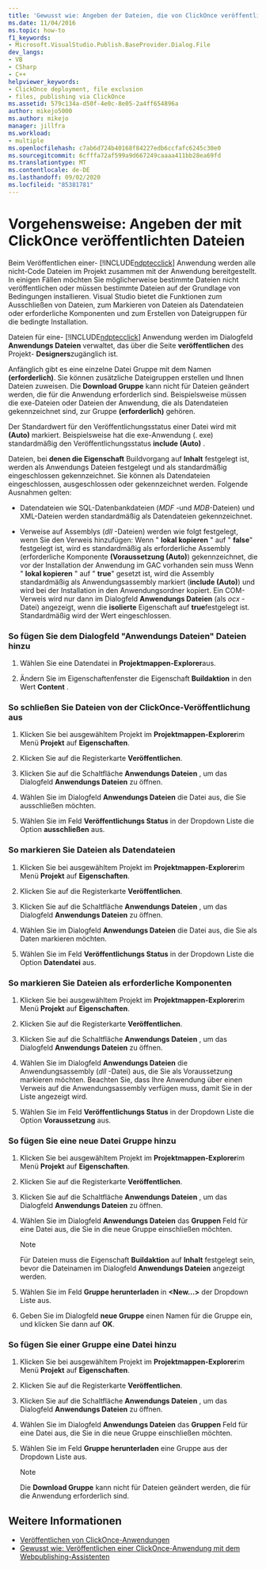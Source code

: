 ```yaml
---
title: 'Gewusst wie: Angeben der Dateien, die von ClickOnce veröffentlicht werden | Microsoft-Dokumentation'
ms.date: 11/04/2016
ms.topic: how-to
f1_keywords:
- Microsoft.VisualStudio.Publish.BaseProvider.Dialog.File
dev_langs:
- VB
- CSharp
- C++
helpviewer_keywords:
- ClickOnce deployment, file exclusion
- files, publishing via ClickOnce
ms.assetid: 579c134a-d50f-4e0c-8e05-2a4ff654896a
author: mikejo5000
ms.author: mikejo
manager: jillfra
ms.workload:
- multiple
ms.openlocfilehash: c7ab6d724b40168f84227edb6ccfafc6245c30e0
ms.sourcegitcommit: 6cfffa72af599a9d667249caaaa411bb28ea69fd
ms.translationtype: MT
ms.contentlocale: de-DE
ms.lasthandoff: 09/02/2020
ms.locfileid: "85381781"
---
```

# <a name="how-to-specify-which-files-are-published-by-clickonce"></a>Vorgehensweise: Angeben der mit ClickOnce veröffentlichten Dateien
Beim Veröffentlichen einer- [!INCLUDE[ndptecclick](../deployment/includes/ndptecclick_md.md)] Anwendung werden alle nicht-Code Dateien im Projekt zusammen mit der Anwendung bereitgestellt. In einigen Fällen möchten Sie möglicherweise bestimmte Dateien nicht veröffentlichen oder müssen bestimmte Dateien auf der Grundlage von Bedingungen installieren. Visual Studio bietet die Funktionen zum Ausschließen von Dateien, zum Markieren von Dateien als Datendateien oder erforderliche Komponenten und zum Erstellen von Dateigruppen für die bedingte Installation.

 Dateien für eine- [!INCLUDE[ndptecclick](../deployment/includes/ndptecclick_md.md)] Anwendung werden im Dialogfeld **Anwendungs Dateien** verwaltet, das über die Seite **veröffentlichen** des Projekt- **Designers**zugänglich ist.

 Anfänglich gibt es eine einzelne Datei Gruppe mit dem Namen **(erforderlich)**. Sie können zusätzliche Dateigruppen erstellen und Ihnen Dateien zuweisen. Die **Download Gruppe** kann nicht für Dateien geändert werden, die für die Anwendung erforderlich sind. Beispielsweise müssen die exe-Dateien oder Dateien der Anwendung, die als Datendateien gekennzeichnet sind, zur Gruppe **(erforderlich)** gehören.

 Der Standardwert für den Veröffentlichungsstatus einer Datei wird mit **(Auto)** markiert. Beispielsweise hat die exe-Anwendung (. exe) standardmäßig den Veröffentlichungsstatus **include (Auto)** .

 Dateien, bei **denen die Eigenschaft** Buildvorgang auf **Inhalt** festgelegt ist, werden als Anwendungs Dateien festgelegt und als standardmäßig eingeschlossen gekennzeichnet. Sie können als Datendateien eingeschlossen, ausgeschlossen oder gekennzeichnet werden. Folgende Ausnahmen gelten:

- Datendateien wie SQL-Datenbankdateien (*MDF* -und *MDB*-Dateien) und XML-Dateien werden standardmäßig als Datendateien gekennzeichnet.

- Verweise auf Assemblys (*dll* -Dateien) werden wie folgt festgelegt, wenn Sie den Verweis hinzufügen: Wenn " **lokal kopieren** " auf " **false**" festgelegt ist, wird es standardmäßig als erforderliche Assembly (erforderliche Komponente **(Voraussetzung (Auto)**) gekennzeichnet, die vor der Installation der Anwendung im GAC vorhanden sein muss Wenn " **lokal kopieren** " auf " **true**" gesetzt ist, wird die Assembly standardmäßig als Anwendungsassembly markiert (**include (Auto)**) und wird bei der Installation in den Anwendungsordner kopiert. Ein COM-Verweis wird nur dann im Dialogfeld **Anwendungs Dateien** (als *ocx* -Datei) angezeigt, wenn die **isolierte** Eigenschaft auf **true**festgelegt ist. Standardmäßig wird der Wert eingeschlossen.

### <a name="to-add-files-to-the-application-files-dialog-box"></a>So fügen Sie dem Dialogfeld "Anwendungs Dateien" Dateien hinzu

1. Wählen Sie eine Datendatei in **Projektmappen-Explorer**aus.

2. Ändern Sie im Eigenschaftenfenster die Eigenschaft **Buildaktion** in den Wert **Content** .

### <a name="to-exclude-files-from-clickonce-publishing"></a>So schließen Sie Dateien von der ClickOnce-Veröffentlichung aus

1. Klicken Sie bei ausgewähltem Projekt im **Projektmappen-Explorer**im Menü **Projekt** auf **Eigenschaften**.

2. Klicken Sie auf die Registerkarte **Veröffentlichen**.

3. Klicken Sie auf die Schaltfläche **Anwendungs Dateien** , um das Dialogfeld **Anwendungs Dateien** zu öffnen.

4. Wählen Sie im Dialogfeld **Anwendungs Dateien** die Datei aus, die Sie ausschließen möchten.

5. Wählen Sie im Feld **Veröffentlichungs Status** in der Dropdown Liste die Option **ausschließen** aus.

### <a name="to-mark-files-as-data-files"></a>So markieren Sie Dateien als Datendateien

1. Klicken Sie bei ausgewähltem Projekt im **Projektmappen-Explorer**im Menü **Projekt** auf **Eigenschaften**.

2. Klicken Sie auf die Registerkarte **Veröffentlichen**.

3. Klicken Sie auf die Schaltfläche **Anwendungs Dateien** , um das Dialogfeld **Anwendungs Dateien** zu öffnen.

4. Wählen Sie im Dialogfeld **Anwendungs Dateien** die Datei aus, die Sie als Daten markieren möchten.

5. Wählen Sie im Feld **Veröffentlichungs Status** in der Dropdown Liste die Option **Datendatei** aus.

### <a name="to-mark-files-as-prerequisites"></a>So markieren Sie Dateien als erforderliche Komponenten

1. Klicken Sie bei ausgewähltem Projekt im **Projektmappen-Explorer**im Menü **Projekt** auf **Eigenschaften**.

2. Klicken Sie auf die Registerkarte **Veröffentlichen**.

3. Klicken Sie auf die Schaltfläche **Anwendungs Dateien** , um das Dialogfeld **Anwendungs Dateien** zu öffnen.

4. Wählen Sie im Dialogfeld **Anwendungs Dateien** die Anwendungsassembly (*dll* -Datei) aus, die Sie als Voraussetzung markieren möchten. Beachten Sie, dass Ihre Anwendung über einen Verweis auf die Anwendungsassembly verfügen muss, damit Sie in der Liste angezeigt wird.

5. Wählen Sie im Feld **Veröffentlichungs Status** in der Dropdown Liste die Option **Voraussetzung** aus.

### <a name="to-add-a-new-file-group"></a>So fügen Sie eine neue Datei Gruppe hinzu

1. Klicken Sie bei ausgewähltem Projekt im **Projektmappen-Explorer**im Menü **Projekt** auf **Eigenschaften**.

2. Klicken Sie auf die Registerkarte **Veröffentlichen**.

3. Klicken Sie auf die Schaltfläche **Anwendungs Dateien** , um das Dialogfeld **Anwendungs Dateien** zu öffnen.

4. Wählen Sie im Dialogfeld **Anwendungs Dateien** das **Gruppen** Feld für eine Datei aus, die Sie in die neue Gruppe einschließen möchten.

    > [!NOTE]
    > Für Dateien muss die Eigenschaft **Buildaktion** auf **Inhalt** festgelegt sein, bevor die Dateinamen im Dialogfeld **Anwendungs Dateien** angezeigt werden.

5. Wählen Sie im Feld **Gruppe herunterladen** in **\<New...>** der Dropdown Liste aus.

6. Geben Sie im Dialogfeld **neue Gruppe** einen Namen für die Gruppe ein, und klicken Sie dann auf **OK**.

### <a name="to-add-a-file-to-a-group"></a>So fügen Sie einer Gruppe eine Datei hinzu

1. Klicken Sie bei ausgewähltem Projekt im **Projektmappen-Explorer**im Menü **Projekt** auf **Eigenschaften**.

2. Klicken Sie auf die Registerkarte **Veröffentlichen**.

3. Klicken Sie auf die Schaltfläche **Anwendungs Dateien** , um das Dialogfeld **Anwendungs Dateien** zu öffnen.

4. Wählen Sie im Dialogfeld **Anwendungs Dateien** das **Gruppen** Feld für eine Datei aus, die Sie in die neue Gruppe einschließen möchten.

5. Wählen Sie im Feld **Gruppe herunterladen** eine Gruppe aus der Dropdown Liste aus.

    > [!NOTE]
    > Die **Download Gruppe** kann nicht für Dateien geändert werden, die für die Anwendung erforderlich sind.

## <a name="see-also"></a>Weitere Informationen
- [Veröffentlichen von ClickOnce-Anwendungen](../deployment/publishing-clickonce-applications.md)
- [Gewusst wie: Veröffentlichen einer ClickOnce-Anwendung mit dem Webpublishing-Assistenten](../deployment/how-to-publish-a-clickonce-application-using-the-publish-wizard.md)